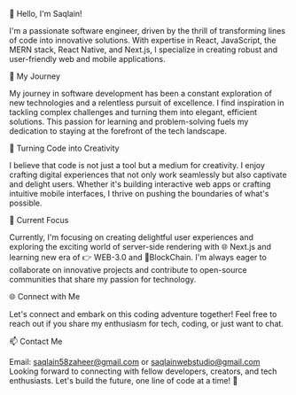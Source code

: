 👋 Hello, I'm Saqlain!

I'm a passionate software engineer, driven by the thrill of transforming lines of code into innovative solutions. With expertise in React, JavaScript, the MERN stack, React Native, and Next.js, I specialize in creating robust and user-friendly web and mobile applications.

🚀 My Journey

My journey in software development has been a constant exploration of new technologies and a relentless pursuit of excellence. I find inspiration in tackling complex challenges and turning them into elegant, efficient solutions. This passion for learning and problem-solving fuels my dedication to staying at the forefront of the tech landscape.

🎨 Turning Code into Creativity

I believe that code is not just a tool but a medium for creativity. I enjoy crafting digital experiences that not only work seamlessly but also captivate and delight users. Whether it's building interactive web apps or crafting intuitive mobile interfaces, I thrive on pushing the boundaries of what's possible.

💼 Current Focus

Currently, I'm focusing on creating delightful user experiences and exploring the exciting world of server-side rendering with 🌐 Next.js and learning new era of 👉 WEB-3.0 and  🚀BlockChain. I'm always eager to collaborate on innovative projects and contribute to open-source communities that share my passion for technology.

🌐 Connect with Me

Let's connect and embark on this coding adventure together! Feel free to reach out if you share my enthusiasm for tech, coding, or just want to chat.

📫 Contact Me

Email: saqlain58zaheer@gmail.com or saqlainwebstudio@gmail.com
Looking forward to connecting with fellow developers, creators, and tech enthusiasts. Let's build the future, one line of code at a time! 🔗
